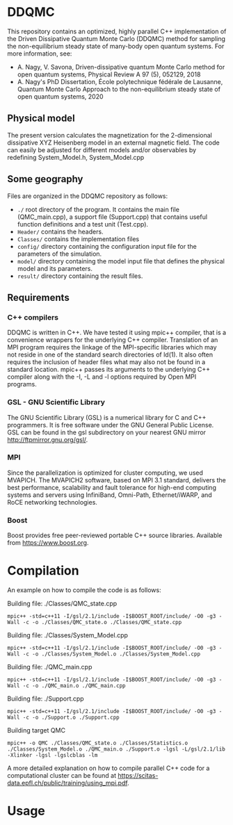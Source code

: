 # DDQMC
This repository contains an optimized, highly parallel C++ implementation of the Driven Dissipative Quantum Monte Carlo (DDQMC) method for sampling the non-equilibrium steady state of many-body open quantum systems.
For more information, see:

- A. Nagy, V. Savona, Driven-dissipative quantum Monte Carlo method for open quantum systems, Physical Review A 97 (5), 052129, 2018
- A. Nagy's PhD Dissertation, École polytechnique fédérale de Lausanne, Quantum Monte Carlo Approach to the non-equilibrium steady state of open quantum systems, 2020

## Physical model
The present version calculates the magnetization for the 2-dimensional dissipative XYZ Heisenberg model in an external magnetic field. The code can easily be adjusted for different models and/or observables by redefining System_Model.h, System_Model.cpp

## Some geography
Files are organized in the DDQMC repository as follows:
 - `./` root directory of the program. It contains the main file (QMC_main.cpp), a support file (Support.cpp) that contains useful function definitions and a test unit (Test.cpp).
 - `Header/` contains the headers. 
 - `Classes/` contains the implementation files
 - `config/` directory containing the configuration input file for the parameters of the simulation.
 - `model/` directory containing the model input file that defines the physical model and its parameters.
 - `result/` directory containing the result files.

## Requirements
### C++ compilers
DDQMC is written in C++. We have tested it using mpic++ compiler, that is a convenience wrappers for the underlying C++ compiler. Translation of an MPI program requires the linkage of the MPI-specific libraries which may not reside in one of the standard search directories of ld(1). It also often requires the inclusion of header files what may also not be found in a standard location. mpic++ passes its arguments to the underlying C++ compiler along with the -I, -L and -l options required by Open MPI programs.
### GSL - GNU Scientific Library
The GNU Scientific Library (GSL) is a numerical library for C and C++ programmers. It is free software under the GNU General Public License. GSL can be found in the gsl subdirectory on your nearest GNU mirror http://ftpmirror.gnu.org/gsl/.
### MPI
Since the parallelization is optimized for cluster computing, we used MVAPICH. The MVAPICH2 software, based on MPI 3.1 standard, delivers the best performance, scalability and fault tolerance for high-end computing systems and servers using InfiniBand, Omni-Path, Ethernet/iWARP, and RoCE networking technologies. 
### Boost
Boost provides free peer-reviewed portable C++ source libraries. Available from https://www.boost.org.

# Compilation
An example on how to compile the code is as follows:

Building file: ./Classes/QMC_state.cpp

`mpic++ -std=c++11 -I/gsl/2.1/include -I$BOOST_ROOT/include/ -O0 -g3 -Wall -c -o ./Classes/QMC_state.o ./Classes/QMC_state.cpp`

Building file: ./Classes/System_Model.cpp

`mpic++ -std=c++11 -I/gsl/2.1/include -I$BOOST_ROOT/include/ -O0 -g3 -Wall -c -o ./Classes/System_Model.o ./Classes/System_Model.cpp`

Building file: ./QMC_main.cpp

`mpic++ -std=c++11 -I/gsl/2.1/include -I$BOOST_ROOT/include/ -O0 -g3 -Wall -c -o ./QMC_main.o ./QMC_main.cpp`

Building file: ./Support.cpp

`mpic++ -std=c++11 -I/gsl/2.1/include -I$BOOST_ROOT/include/ -O0 -g3 -Wall -c -o ./Support.o ./Support.cpp`

Building target QMC

`mpic++ -o QMC ./Classes/QMC_state.o ./Classes/Statistics.o ./Classes/System_Model.o ./QMC_main.o ./Support.o -lgsl -L/gsl/2.1/lib -Xlinker -lgsl -lgslcblas -lm`

A more detailed explanation on how to compile parallel C++ code for a computational cluster can be found at https://scitas-data.epfl.ch/public/training/using_mpi.pdf.

# Usage
